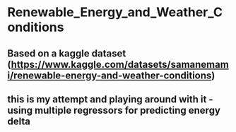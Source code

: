 # Renewable_Energy_and_Weather_Conditions
## Based on a kaggle dataset  (https://www.kaggle.com/datasets/samanemami/renewable-energy-and-weather-conditions) 
## this is my attempt and playing around with it - using multiple regressors for predicting energy delta
